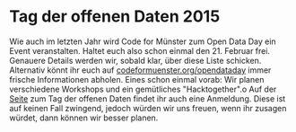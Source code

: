 # Tag der offenen Daten 2015

Wie auch im letzten Jahr wird Code for Münster zum Open Data Day ein Event veranstalten. Haltet euch also schon einmal den 21. Februar frei. Genauere Details werden wir, sobald klar, über diese Liste schicken. Alternativ könnt ihr euch auf [codeformuenster.org/opendataday](http://codeformuenster.org/opendataday/) immer frische Informationen abholen.
Eines schon einmal vorab: Wir planen verschiedene Workshops und ein gemütliches "Hacktogether".o
Auf der [Seite](http://codeformuenster.org/opendataday/) zum Tag der offenen Daten findet ihr auch eine Anmeldung. Diese ist auf keinen Fall zwingend, jedoch würden wir uns freuen, wenn ihr zusagen würdet, dann können wir besser planen.
